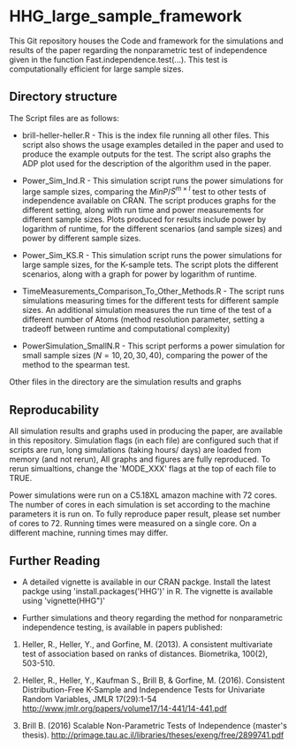 # HHG_large_sample_framework
This Git repository houses the Code and framework for the simulations and results of the paper regarding the nonparametric test of independence  given in the function Fast.independence.test(...). This test is computationally efficient for large sample sizes.

## Directory structure

The Script files are as follows:

* brill-heller-heller.R - This is the index file running all other files. This script also shows the usage examples detailed in the paper and used to produce the example outputs for the test. The script also graphs the ADP plot used for the description of the algorithm used in the paper. 

* Power_Sim_Ind.R - This simulation script runs the power simulations for large sample sizes, comparing the $MinP$/$S^{m\times l}$ test to other tests of independence available on CRAN. The script produces graphs for the different setting, along with run time and power measurements for different sample sizes. Plots produced for results include power by logarithm of runtime, for the different scenarios (and sample sizes)  and power by different sample sizes.

* Power_Sim_KS.R - This simulation script runs the power simulations for large sample sizes, for the K-sample tets. The script plots the different scenarios, along with a graph for power by logarithm of runtime.

* TimeMeasurements_Comparison_To_Other_Methods.R - The script runs simulations measuring times for the different tests for different sample sizes. An additional simulation measures the run time of the test of a different number of Atoms (method resolution parameter, setting a tradeoff between runtime and computational complexity)

* PowerSimulation_SmallN.R - This script performs a power simulation for small sample sizes ($N = 10, 20, 30, 40$), comparing the power of the method to the spearman test.

Other files in the directory are the simulation results and graphs

## Reproducability
All simulation results and graphs used in producing the paper, are available in this repository.
Simulation flags (in each file) are configured such that if scripts are run, long simulations (taking hours/ days) are loaded from memory (and not rerun), All graphs and figures are fully reproduced.
To rerun simualtions, change the 'MODE_XXX' flags at the top of each file to TRUE.

Power simulations were run on a C5.18XL amazon machine with 72 cores. The number of cores in each simulation is set according to the machine parameters it is run on. To fully reproduce paper result, please set number of cores to 72. Running times were measured on a single core.
On a different machine, running times may differ.

## Further Reading

* A detailed vignette is available in our CRAN packge. Install the latest packge using 'install.packages('HHG')' in R.
The vignette is available using 'vignette(HHG")'

* Further simulations and theory regarding the method for nonparametric independence testing, is available in papers published:

1. Heller, R., Heller, Y., and Gorfine, M. (2013). A consistent multivariate test of association based on ranks of distances. Biometrika, 100(2), 503-510.

2. Heller, R., Heller, Y., Kaufman S., Brill B, & Gorfine, M. (2016). Consistent Distribution-Free K-Sample and Independence Tests for Univariate Random Variables, JMLR 17(29):1-54 http://www.jmlr.org/papers/volume17/14-441/14-441.pdf

3. Brill B. (2016) Scalable Non-Parametric Tests of Independence (master's thesis). http://primage.tau.ac.il/libraries/theses/exeng/free/2899741.pdf
